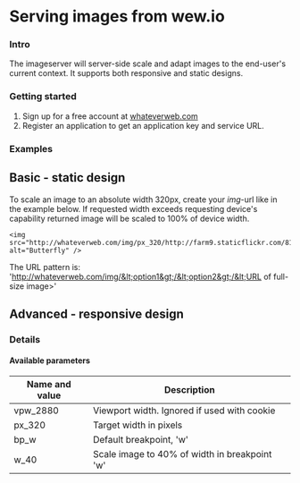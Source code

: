 # Serving images from wew.io

### Intro
The imageserver will server-side scale and adapt images to the end-user's current context. It supports both responsive and static designs. 

### Getting started
1. Sign up for a free account at [whateverweb.com](http://whateverweb.com/)
2. Register an application to get an application key and service URL.

### Examples
## Basic - static design
To scale an image to an absolute width 320px, create your _img_-url like in the example below. If requested width exceeds requesting device's capability returned image will be scaled to 100% of device width.

	<img src="http://whateverweb.com/img/px_320/http://farm9.staticflickr.com/8154/7705240114_fdc69e5882_k_d.jpg" alt="Butterfly" />

The URL pattern is: 'http://whateverweb.com/img/&lt;option1&gt;/&lt;option2&gt;/&lt;URL of full-size image&gt;'

## Advanced - responsive design


### Details

#### Available parameters
| Name and value	| Description									|
| ----------------- | --------------------------------------------- |
| vpw_2880			| Viewport width. Ignored if used with cookie	|
| px_320			| Target width in pixels						|
| bp_w              | Default breakpoint, 'w'                       |
| w_40              | Scale image to 40% of width in breakpoint 'w' |
